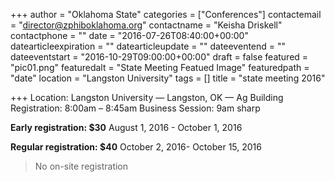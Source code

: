 +++
author = "Oklahoma State"
categories = ["Conferences"]
contactemail = "director@zphiboklahoma.org"
contactname = "Keisha Driskell"
contactphone = ""
date = "2016-07-26T08:40:00+00:00"
datearticleexpiration = ""
datearticleupdate = ""
dateeventend = ""
dateeventstart = "2016-10-29T09:00:00+00:00"
draft = false
featured = "pic01.png"
featuredalt = "State Meeting Featued Image"
featuredpath = "date"
location = "Langston University"
tags = []
title = "state meeting 2016"

+++
Location: Langston University — Langston, OK — Ag Building 
Registration: 8:00am – 8:45am
Business Session: 9am sharp

**Early registration: $30**
August 1, 2016 - October 1, 2016

**Regular registration: $40**
October 2, 2016- October 15, 2016

<blockquote class="heading">No on-site registration</blockquote>
